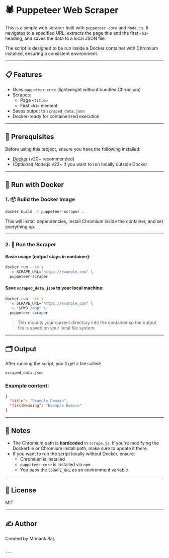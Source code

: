 
# 🕷️ Puppeteer Web Scraper

This is a simple web scraper built with `puppeteer-core` and `Node.js`. It navigates to a specified URL, extracts the page title and the first `<h1>` heading, and saves the data to a local JSON file.

The script is designed to be run inside a Docker container with Chromium installed, ensuring a consistent environment.

---

## 📋 Features

- Uses `puppeteer-core` (lightweight without bundled Chromium)
- Scrapes:
  - Page `<title>`
  - First `<h1>` element
- Saves output to `scraped_data.json`
- Docker-ready for containerized execution

---

## 🧰 Prerequisites

Before using this project, ensure you have the following installed:

- [Docker](https://www.docker.com/) (v20+ recommended)
- (Optional) Node.js v22+ if you want to run locally outside Docker

---

## 🐳 Run with Docker

### 1. 📦 Build the Docker Image

```bash
docker build -t puppeteer-scraper .
```

This will install dependencies, install Chromium inside the container, and set everything up.

---

### 2. 🚀 Run the Scraper

#### Basic usage (output stays in container):

```bash
docker run --rm \
  -e SCRAPE_URL="https://example.com" \
  puppeteer-scraper
```

#### Save `scraped_data.json` to your local machine:

```bash
docker run --rm \
  -e SCRAPE_URL="https://example.com" \
  -v "$PWD:/app" \
  puppeteer-scraper
```

> This mounts your current directory into the container so the output file is saved on your local file system.

---

## 🗂️ Output

After running the script, you'll get a file called:

```bash
scraped_data.json
```

### Example content:

```json
{
  "title": "Example Domain",
  "firstHeading": "Example Domain"
}
```

---

## 📝 Notes

- The Chromium path is **hardcoded** in `scrape.js`. If you're modifying the Dockerfile or Chromium install path, make sure to update it there.
- If you want to run the script locally without Docker, ensure:
  - Chromium is installed
  - `puppeteer-core` is installed via `npm`
  - You pass the `SCRAPE_URL` as an environment variable

---

## 📄 License

MIT

---

## ✍️ Author

Created by Mrinank Raj.
```

---
